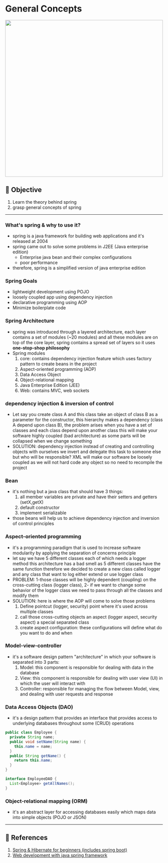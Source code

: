 # General Concepts

<img src="https://spring.io/images/OG-Spring.png" width="100%" height="500">

## 🎯 Objective

1. Learn the theory behind spring
2. grasp general concepts of spring

---

### What's spring & why to use it?
  - spring is a java framework for building web applications and it's released at 2004
  - spring came out to solve some problems in J2EE (Java enterprise edition)
      - Enterprise java bean and their complex configurations
      - poor performance
  - therefore, spring is a simplified version of java enterprise edition
### Spring Goals
  - lightweight development using POJO
  - loosely coupled app using dependency injection
  - declarative programming using AOP
  - Minimize boilerplate code
### Spring Architecture
  - spring was introduced through a layered architecture, each layer contains a set of modules (~20 modules) and all these modules are on top of the core layer, spring contains a spread set of layers so it uses **one-stop-shop philosophy**
  - Spring modules
      1. core: contains dependency injection feature which uses factory pattern to create beans in the project
      2. Aspect-oriented programming (AOP)
      3. Data Access Object
      4. Object-relational mapping
      5. Java Enterprise Edition (JEE)
      6. Web: contains MVC, web sockets
### dependency injection & inversion of control
  - Let say you create class A and this class take an object of class B as a parameter for the constructor, this hierarchy makes a dependency (class A depend upon class B), the problem arises when you have a set of classes and each class depend upon another class this will make your software highly coupled (bad architecture) as some parts will be collapsed when we change something
  - SOLUTION: dependency injection instead of creating and controlling objects with ourselves we invert and delegate this task to someone else but who will be responsible? XML will make our software be loosely coupled as we will not hard code any object so no need to recompile the project
### Bean
  - it's nothing but a java class that should have 3 things:
      1. all member variables are private and have their setters and getters (setX,getX)
      2. default constructor 
      3. implement serializable
  - those beans will help us to achieve dependency injection and inversion of control principles
### Aspect-oriented programming
  - it's a programming paradigm that is used to increase software modularity by applying the separation of concerns principle
  - let say we have 5 different classes each of which needs a logger method this architecture has a bad smell as 5 different classes have the same function therefore we decided to create a new class called logger and any class that want to log either extend or use logger class
  - PROBLEM: 1-those classes will be highly dependent (coupling) on the cross-cutting class (logger class), 2- if we want to change some behavior of the logger class we need to pass through all the classes and modify them
  - SOLUTION: here is where the AOP will come to solve those problems
      1. Define pointcut (logger, security) point where it's used across multiple classes
      2. call those cross-cutting objects an aspect (logger aspect, security aspect) a special separated class
      3. create aspect configuration: these configurations will define what do you want to do and when
### Model-view-controller
  - it's a software design pattern "architecture" in which your software is separated into 3 parts:
      1. Model: this component is responsible for dealing with data in the database 
      2. View: this component is responsible for dealing with user view (UI) in which the user will interact with 
      3. Controller: responsible for managing the flow between Model, view, and dealing with user requests and response
### Data Access Objects (DAO)
  - it's a design pattern that provides an interface that provides access to underlying databases throughout some (CRUD) operations

  ```java
  public class Employee {
    private String name;
    public void setName(String name) {
      this.name = name;
    }
    public String getName() {
      return this.name;
    }
  }

  interface EmployeeDAO {
    List<Employee> getAllNames();
  }
  ```

### Object-relational mapping (ORM)
  - it's an abstract layer for accessing databases easily which maps data into simple objects (POJO or JSON)
  
---
    
## 🔗 References
1. [Spring & Hibernate for beginners (includes spring boot)](https://www.udemy.com/course/spring-hibernate-tutorial/)
2. [Web development with java spring framework](https://www.coursera.org/learn/web-development-with-java-spring-framework/home/welcome) 
